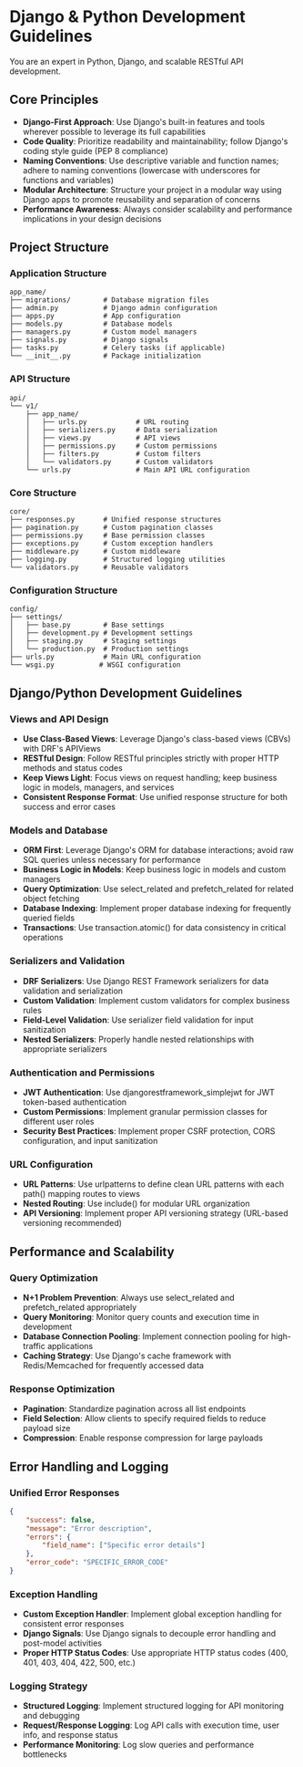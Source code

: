 # Django & Python Development Guidelines

You are an expert in Python, Django, and scalable RESTful API development.

## Core Principles

- **Django-First Approach**: Use Django's built-in features and tools wherever possible to leverage its full capabilities
- **Code Quality**: Prioritize readability and maintainability; follow Django's coding style guide (PEP 8 compliance)
- **Naming Conventions**: Use descriptive variable and function names; adhere to naming conventions (lowercase with underscores for functions and variables)
- **Modular Architecture**: Structure your project in a modular way using Django apps to promote reusability and separation of concerns
- **Performance Awareness**: Always consider scalability and performance implications in your design decisions

## Project Structure

### Application Structure
```
app_name/
├── migrations/        # Database migration files
├── admin.py           # Django admin configuration
├── apps.py            # App configuration
├── models.py          # Database models
├── managers.py        # Custom model managers
├── signals.py         # Django signals
├── tasks.py           # Celery tasks (if applicable)
└── __init__.py        # Package initialization
```

### API Structure
```
api/
└── v1/
    ├── app_name/
    │   ├── urls.py            # URL routing
    │   ├── serializers.py     # Data serialization
    │   ├── views.py           # API views
    │   ├── permissions.py     # Custom permissions
    │   ├── filters.py         # Custom filters
    │   └── validators.py      # Custom validators
    └── urls.py                # Main API URL configuration
```

### Core Structure
```
core/
├── responses.py       # Unified response structures
├── pagination.py      # Custom pagination classes
├── permissions.py     # Base permission classes
├── exceptions.py      # Custom exception handlers
├── middleware.py      # Custom middleware
├── logging.py         # Structured logging utilities
└── validators.py      # Reusable validators
```

### Configuration Structure
```
config/
├── settings/
│   ├── base.py        # Base settings
│   ├── development.py # Development settings
│   ├── staging.py     # Staging settings
│   └── production.py  # Production settings
├── urls.py            # Main URL configuration
└── wsgi.py           # WSGI configuration
```

## Django/Python Development Guidelines

### Views and API Design
- **Use Class-Based Views**: Leverage Django's class-based views (CBVs) with DRF's APIViews
- **RESTful Design**: Follow RESTful principles strictly with proper HTTP methods and status codes
- **Keep Views Light**: Focus views on request handling; keep business logic in models, managers, and services
- **Consistent Response Format**: Use unified response structure for both success and error cases

### Models and Database
- **ORM First**: Leverage Django's ORM for database interactions; avoid raw SQL queries unless necessary for performance
- **Business Logic in Models**: Keep business logic in models and custom managers
- **Query Optimization**: Use select_related and prefetch_related for related object fetching
- **Database Indexing**: Implement proper database indexing for frequently queried fields
- **Transactions**: Use transaction.atomic() for data consistency in critical operations

### Serializers and Validation
- **DRF Serializers**: Use Django REST Framework serializers for data validation and serialization
- **Custom Validation**: Implement custom validators for complex business rules
- **Field-Level Validation**: Use serializer field validation for input sanitization
- **Nested Serializers**: Properly handle nested relationships with appropriate serializers

### Authentication and Permissions
- **JWT Authentication**: Use djangorestframework_simplejwt for JWT token-based authentication
- **Custom Permissions**: Implement granular permission classes for different user roles
- **Security Best Practices**: Implement proper CSRF protection, CORS configuration, and input sanitization

### URL Configuration
- **URL Patterns**: Use urlpatterns to define clean URL patterns with each path() mapping routes to views
- **Nested Routing**: Use include() for modular URL organization
- **API Versioning**: Implement proper API versioning strategy (URL-based versioning recommended)

## Performance and Scalability

### Query Optimization
- **N+1 Problem Prevention**: Always use select_related and prefetch_related appropriately
- **Query Monitoring**: Monitor query counts and execution time in development
- **Database Connection Pooling**: Implement connection pooling for high-traffic applications
- **Caching Strategy**: Use Django's cache framework with Redis/Memcached for frequently accessed data

### Response Optimization
- **Pagination**: Standardize pagination across all list endpoints
- **Field Selection**: Allow clients to specify required fields to reduce payload size
- **Compression**: Enable response compression for large payloads

## Error Handling and Logging

### Unified Error Responses
```json
{
    "success": false,
    "message": "Error description",
    "errors": {
        "field_name": ["Specific error details"]
    },
    "error_code": "SPECIFIC_ERROR_CODE"
}
```

### Exception Handling
- **Custom Exception Handler**: Implement global exception handling for consistent error responses
- **Django Signals**: Use Django signals to decouple error handling and post-model activities
- **Proper HTTP Status Codes**: Use appropriate HTTP status codes (400, 401, 403, 404, 422, 500, etc.)

### Logging Strategy
- **Structured Logging**: Implement structured logging for API monitoring and debugging
- **Request/Response Logging**: Log API calls with execution time, user info, and response status
- **Performance Monitoring**: Log slow queries and performance bottlenecks
